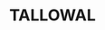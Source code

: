 ---
lastmod: '2025-04-06T06:05:20+00:00'
latitude: -34.84196601
layout: suburb
longitude: 150.2276536
postcode: '2540'
state: NSW
title: TALLOWAL
url: /nsw/tallowal/
---